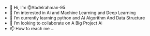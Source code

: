 - 👋 Hi, I’m @Abdelrahman-95
- 👀 I’m interested in Ai and Machine Learning and Deep Learning
- 🌱 I’m currently learning python and Ai Algorithm And Data Structure
- 💞️ I’m looking to collaborate on A Big Project Ai
- 📫 How to reach me ...

<!---
Abdelrahman-95/Abdelrahman-95 is a ✨ special ✨ repository because its `README.md` (this file) appears on your GitHub profile.
You can click the Preview link to take a look at your changes.
--->
